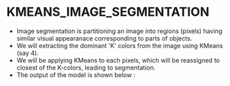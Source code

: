 # KMEANS_IMAGE_SEGMENTATION

- Image segmentation is partitioning an image into regions (pixels) having similar visual appearanace corresponding to parts of objects.
- We will extracting the dominant 'K' colors from the image using KMeans (say 4).
- We will be applying KMeans to each pixels, which will be reassigned to closest of the K-colors, leading to segmentation.
- The output of the model is shown below : 
